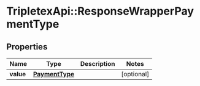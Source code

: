 # TripletexApi::ResponseWrapperPaymentType

## Properties
Name | Type | Description | Notes
------------ | ------------- | ------------- | -------------
**value** | [**PaymentType**](PaymentType.md) |  | [optional] 


